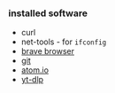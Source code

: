 <link href="../../css/styles.css" rel="stylesheet" />

### installed software

- curl
- net-tools - for `ifconfig`
- [brave browser](https://brave.com/linux/#debian-ubuntu-mint)
- [git](https://git-scm.com/download/linux)
- [atom.io](https://github.com/atom/atom/releases/tag/v1.60.0)
- [yt-dlp](https://github.com/yt-dlp/yt-dlp)
